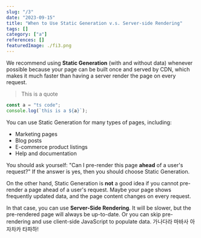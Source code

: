 ```yaml
---
slug: "/3"
date: "2023-09-15"
title: "When to Use Static Generation v.s. Server-side Rendering"
tags: []
category: ["a"]
references: []
featuredImage: ./fi3.png
---
```


We recommend using **Static Generation** (with and without data) whenever possible because your page can be built once and served by CDN, which makes it much faster than having a server render the page on every request.

> This is a quote

```typescript
const a = "ts code";
console.log(`this is a ${a}`);
```

You can use Static Generation for many types of pages, including:

- Marketing pages
- Blog posts
- E-commerce product listings
- Help and documentation

You should ask yourself: "Can I pre-render this page **ahead** of a user's request?" If the answer is yes, then you should choose Static Generation.

On the other hand, Static Generation is **not** a good idea if you cannot pre-render a page ahead of a user's request. Maybe your page shows frequently updated data, and the page content changes on every request.

In that case, you can use **Server-Side Rendering**. It will be slower, but the pre-rendered page will always be up-to-date. Or you can skip pre-rendering and use client-side JavaScript to populate data.
가나다라 마바사 아자차카 타파하!
